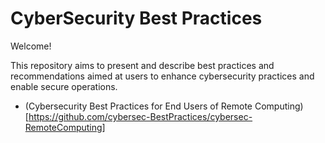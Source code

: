 # CyberSecurity Best Practices

Welcome!

This repository aims to present and describe best practices and recommendations
aimed at users to enhance cybersecurity practices and enable secure operations.

  * (Cybersecurity Best Practices for End Users of Remote Computing)[https://github.com/cybersec-BestPractices/cybersec-RemoteComputing]

<!--

**Here are some ideas to get you started:**

🙋‍♀️ A short introduction - what is your organization all about?
🌈 Contribution guidelines - how can the community get involved?
👩‍💻 Useful resources - where can the community find your docs? Is there anything else the community should know?
🍿 Fun facts - what does your team eat for breakfast?
🧙 Remember, you can do mighty things with the power of [Markdown](https://docs.github.com/github/writing-on-github/getting-started-with-writing-and-formatting-on-github/basic-writing-and-formatting-syntax)
-->
